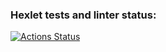 ### Hexlet tests and linter status:
[![Actions Status](https://github.com/sokoloff-rv/php-project-48/workflows/hexlet-check/badge.svg)](https://github.com/sokoloff-rv/php-project-48/actions)
